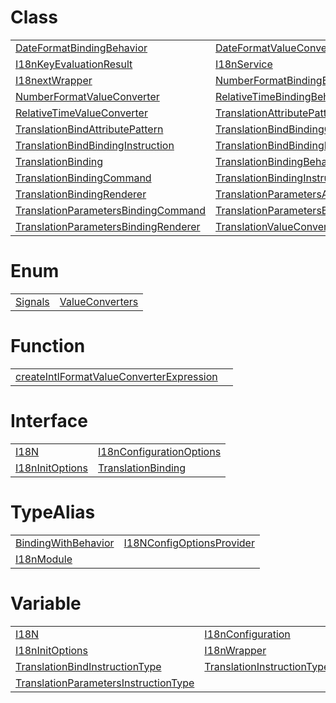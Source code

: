 # Class



|                                                                                                                               |                                                                                                                                     |
| ----------------------------------------------------------------------------------------------------------------------------- | ----------------------------------------------------------------------------------------------------------------------------------- |
| [DateFormatBindingBehavior](/i18n/df/class/date-format-binding-behavior/dateformatbindingbehavior.md)                         | [DateFormatValueConverter](/i18n/df/class/date-format-value-converter/dateformatvalueconverter.md)                                  |
| [I18nKeyEvaluationResult](/i18n/class/i18n/i18nkeyevaluationresult.md)                                                        | [I18nService](/i18n/class/i18n/i18nservice.md)                                                                                      |
| [I18nextWrapper](/i18n/class/i18next-wrapper/i18nextwrapper.md)                                                               | [NumberFormatBindingBehavior](/i18n/nf/class/number-format-binding-behavior/numberformatbindingbehavior.md)                         |
| [NumberFormatValueConverter](/i18n/nf/class/number-format-value-converter/numberformatvalueconverter.md)                      | [RelativeTimeBindingBehavior](/i18n/rt/class/relative-time-binding-behavior/relativetimebindingbehavior.md)                         |
| [RelativeTimeValueConverter](/i18n/rt/class/relative-time-value-converter/relativetimevalueconverter.md)                      | [TranslationAttributePattern](/i18n/t/class/translation-renderer/translationattributepattern.md)                                    |
| [TranslationBindAttributePattern](/i18n/t/class/translation-renderer/translationbindattributepattern.md)                      | [TranslationBindBindingCommand](/i18n/t/class/translation-renderer/translationbindbindingcommand.md)                                |
| [TranslationBindBindingInstruction](/i18n/t/class/translation-renderer/translationbindbindinginstruction.md)                  | [TranslationBindBindingRenderer](/i18n/t/class/translation-renderer/translationbindbindingrenderer.md)                              |
| [TranslationBinding](/i18n/t/class/translation-binding/translationbinding.md)                                                 | [TranslationBindingBehavior](/i18n/t/class/translation-binding-behavior/translationbindingbehavior.md)                              |
| [TranslationBindingCommand](/i18n/t/class/translation-renderer/translationbindingcommand.md)                                  | [TranslationBindingInstruction](/i18n/t/class/translation-renderer/translationbindinginstruction.md)                                |
| [TranslationBindingRenderer](/i18n/t/class/translation-renderer/translationbindingrenderer.md)                                | [TranslationParametersAttributePattern](/i18n/t/class/translation-parameters-renderer/translationparametersattributepattern.md)     |
| [TranslationParametersBindingCommand](/i18n/t/class/translation-parameters-renderer/translationparametersbindingcommand.md)   | [TranslationParametersBindingInstruction](/i18n/t/class/translation-parameters-renderer/translationparametersbindinginstruction.md) |
| [TranslationParametersBindingRenderer](/i18n/t/class/translation-parameters-renderer/translationparametersbindingrenderer.md) | [TranslationValueConverter](/i18n/t/class/translation-value-converter/translationvalueconverter.md)                                 |



# Enum



|                                        |                                                        |
| -------------------------------------- | ------------------------------------------------------ |
| [Signals](/i18n/enum/utils/signals.md) | [ValueConverters](/i18n/enum/utils/valueconverters.md) |



# Function



|                                                                                                              |     |
| ------------------------------------------------------------------------------------------------------------ | --- |
| [createIntlFormatValueConverterExpression](/i18n/function/utils/createintlformatvalueconverterexpression.md) |     |



# Interface



|                                                                                  |                                                                                                    |
| -------------------------------------------------------------------------------- | -------------------------------------------------------------------------------------------------- |
| [I18N](/i18n/interface/i18n/i18n.md)                                             | [I18nConfigurationOptions](/i18n/interface/i18n-configuration-options/i18nconfigurationoptions.md) |
| [I18nInitOptions](/i18n/interface/i18n-configuration-options/i18ninitoptions.md) | [TranslationBinding](/i18n/t/interface/translation-binding/translationbinding.md)                  |



# TypeAlias



|                                                                        |                                                                                         |
| ---------------------------------------------------------------------- | --------------------------------------------------------------------------------------- |
| [BindingWithBehavior](/i18n/typealias/utils/bindingwithbehavior.md)    | [I18NConfigOptionsProvider](/i18n/typealias/configuration/i18nconfigoptionsprovider.md) |
| [I18nModule](/i18n/typealias/i18n-configuration-options/i18nmodule.md) |                                                                                         |



# Variable



|                                                                                                                                  |                                                                                                   |
| -------------------------------------------------------------------------------------------------------------------------------- | ------------------------------------------------------------------------------------------------- |
| [I18N](/i18n/variable/i18n/i18n.md)                                                                                              | [I18nConfiguration](/i18n/variable/configuration/i18nconfiguration.md)                            |
| [I18nInitOptions](/i18n/variable/i18n-configuration-options/i18ninitoptions.md)                                                  | [I18nWrapper](/i18n/variable/i18next-wrapper/i18nwrapper.md)                                      |
| [TranslationBindInstructionType](/i18n/t/variable/translation-renderer/translationbindinstructiontype.md)                        | [TranslationInstructionType](/i18n/t/variable/translation-renderer/translationinstructiontype.md) |
| [TranslationParametersInstructionType](/i18n/t/variable/translation-parameters-renderer/translationparametersinstructiontype.md) |                                                                                                   |


